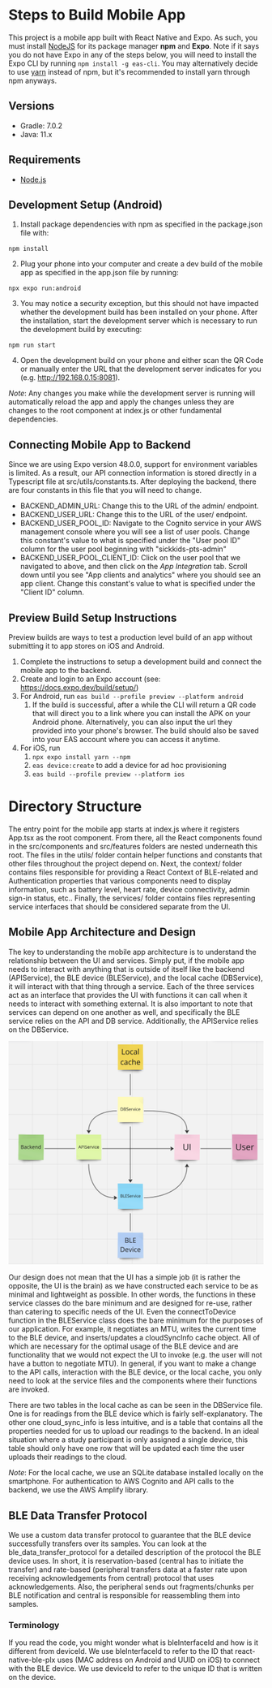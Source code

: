 # Steps to Build Mobile App

This project is a mobile app built with React Native and Expo. As such, you must install [NodeJS](https://nodejs.org/en/download) for its package manager **npm** and **Expo**. Note if it says you do not have Expo in any of the steps below, you will need to install the Expo CLI by running `npm install -g eas-cli`. You may alternatively decide to use [yarn](https://classic.yarnpkg.com/lang/en/docs/install/#mac-stable) instead of npm, but it's recommended to install yarn through npm anyways.

## Versions

- Gradle: 7.0.2
- Java: 11.x

## Requirements

- [Node.js](https://nodejs.org)

## Development Setup (Android)

1. Install package dependencies with npm as specified in the package.json file with:

```
npm install
```

2. Plug your phone into your computer and create a dev build of the mobile app as specified in the app.json file by running:

```
npx expo run:android
```

3. You may notice a security exception, but this should not have impacted whether the development build has been installed on your phone. After the installation, start the development server which is necessary to run the development build by executing:

```
npm run start
```

4. Open the development build on your phone and either scan the QR Code or manually enter the URL that the development server indicates for you (e.g. http://192.168.0.15:8081).

*Note*: Any changes you make while the development server is running will automatically reload the app and apply the changes unless they are changes to the root component at index.js or other fundamental dependencies.

## Connecting Mobile App to Backend

Since we are using Expo version 48.0.0, support for environment variables is limited. As a result, our API connection information is stored directly in a Typescript file at src/utils/constants.ts. After deploying the backend, there are four constants in this file that you will need to change.

- BACKEND_ADMIN_URL: Change this to the URL of the admin/ endpoint.
- BACKEND_USER_URL: Change this to the URL of the user/ endpoint.
- BACKEND_USER_POOL_ID: Navigate to the Cognito service in your AWS management console where you will see a list of user pools. Change this constant's value to what is specified under the "User pool ID" column for the user pool beginning with "sickkids-pts-admin"
- BACKEND_USER_POOL_CLIENT_ID: Click on the user pool that we navigated to above, and then click on the *App Integration* tab. Scroll down until you see "App clients and analytics" where you should see an app client. Change this constant's value to what is specified under the "Client ID" column.

## Preview Build Setup Instructions

Preview builds are ways to test a production level build of an app without submitting it to app stores on iOS and Android.

1. Complete the instructions to setup a development build and connect the mobile app to the backend.
2. Create and login to an Expo account (see: https://docs.expo.dev/build/setup/)
3. For Android, run `eas build --profile preview --platform android`
   1. If the build is successful, after a while the CLI will return a QR code that will direct you to a link where you can install the APK on your Android phone. Alternatively, you can also input the url they provided into your phone's browser. The build should also be saved into your EAS account where you can access it anytime.
4. For iOS, run
    1. `npx expo install yarn --npm`
    1. `eas device:create` to add a device for ad hoc provisioning
    1. `eas build --profile preview --platform ios`

# Directory Structure

The entry point for the mobile app starts at index.js where it registers App.tsx as the root component. From there, all the React components found in the src/components and src/features folders are nested underneath this root. The files in the utils/ folder contain helper functions and constants that other files throughout the project depend on. Next, the context/ folder contains files responsible for providing a React Context of BLE-related and Authentication properties that various components need to display information, such as battery level, heart rate, device connectivity, admin sign-in status, etc.. Finally, the services/ folder contains files representing service interfaces that should be considered separate from the UI.

## Mobile App Architecture and Design

The key to understanding the mobile app architecture is to understand the relationship between the UI and services. Simply put, if the mobile app needs to interact with anything that is outside of itself like the backend (APIService), the BLE device (BLEService), and the local cache (DBService), it will interact with that thing through a service. Each of the three services act as an interface that provides the UI with functions it can call when it needs to interact with something external. It is also important to note that services can depend on one another as well, and specifically the BLE service relies on the API and DB service. Additionally, the APIService relies on the DBService.

![image](./mobile_app_architecture.png)

Our design does not mean that the UI has a simple job (it is rather the opposite, the UI is the brain) as we have constructed each service to be as minimal and lightweight as possible. In other words, the functions in these service classes do the bare minimum and are designed for re-use, rather than catering to specific needs of the UI. Even the connectToDevice function in the BLEService class does the bare minimum for the purposes of our application. For example, it negotiates an MTU, writes the current time to the BLE device, and inserts/updates a cloudSyncInfo cache object. All of which are necessary for the optimal usage of the BLE device and are functionality that we would not expect the UI to invoke (e.g. the user will not have a button to negotiate MTU). In general, if you want to make a change to the API calls, interaction with the BLE device, or the local cache, you only need to look at the service files and the components where their functions are invoked.

There are two tables in the local cache as can be seen in the DBService file. One is for readings from the BLE device which is fairly self-explanatory. The other one cloud_sync_info is less intuitive, and is a table that contains all the properties needed for us to upload our readings to the backend. In an ideal situation where a study participant is only assigned a single device, this table should only have one row that will be updated each time the user uploads their readings to the cloud.

*Note*: For the local cache, we use an SQLite database installed locally on the smartphone. For authentication to AWS Cognito and API calls to the backend, we use the AWS Amplify library.

## BLE Data Transfer Protocol

We use a custom data transfer protocol to guarantee that the BLE device successfully transfers over its samples. You can look at the ble_data_transfer_protocol for a detailed description of the protocol the BLE device uses. In short, it is reservation-based (central has to initiate the transfer) and rate-based (peripheral transfers data at a faster rate upon receiving acknowledgements from central) protocol that uses acknowledgements. Also, the peripheral sends out fragments/chunks per BLE notification and central is responsible for reassembling them into samples.

### Terminology

If you read the code, you might wonder what is bleInterfaceId and how is it different from deviceId. We use bleInterfaceId to refer to the ID that react-native-ble-plx uses (MAC address on Android and UUID on iOS) to connect with the BLE device. We use deviceId to refer to the unique ID that is written on the device.
